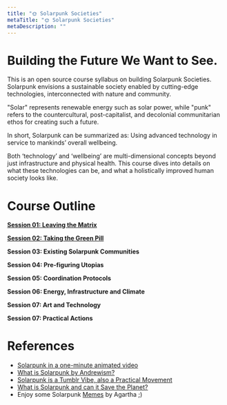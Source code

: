 ```yaml
---
title: "🌞 Solarpunk Societies"
metaTitle: "🌞 Solarpunk Societies"
metaDescription: ""
---
```


# Building the Future We Want to See.

This is an open source course syllabus on building Solarpunk Societies. Solarpunk envisions a sustainable society enabled by cutting-edge technologies, interconnected with nature and community. 

"Solar" represents renewable energy such as solar power, while "punk" refers to the countercultural, post-capitalist, and decolonial communitarian ethos for creating such a future.

In short, Solarpunk can be summarized as: Using advanced technology in service to mankinds’ overall wellbeing.

Both ‘technology’ and ‘wellbeing’ are multi-dimensional concepts beyond just infrastructure and physical health. This course dives into details on what these technologies can be, and what a holistically improved human society looks like.

# Course Outline

**[Session 01: Leaving the Matrix](https://learn.agartha.one/solarpunk-societies/session01)**

**[Session 02: Taking the Green Pill](https://learn.agartha.one/solarpunk-societies/session02)**

**Session 03: Existing Solarpunk Communities**

**Session 04: Pre-figuring Utopias**

**Session 05: Coordination Protocols**

**Session 06: Energy, Infrastructure and Climate**

**Session 07: Art and Technology**

**Session 07: Practical Actions**

# References
- [Solarpunk in a one-minute animated video](https://www.youtube.com/watch?v=z-Ng5ZvrDm4&ab_channel=THELINE)
- [What is Solarpunk by Andrewism?](https://www.youtube.com/watch?v=hHI61GHNGJM)
- [Solarpunk is a Tumblr Vibe, also a Practical Movement](https://builtin.com/greentech/solarpunk)
- [What is Solarpunk and can it Save the Planet?](https://www.bbc.com/news/business-57761297)
- Enjoy some Solarpunk [Memes](https://www.notion.so/e206a8cfb91341d9a4e445374e593b4f) by Agartha ;)